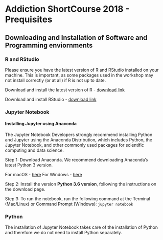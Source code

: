 # Addiction ShortCourse 2018 - Prequisites

## Downloading and Installation of Software and Programming enviornments

### R and RStudio
Please ensure you have the latest version of R and RStudio installed on your machine. This is important, as some packages used in the workshop may not install correctly (or at all) if R is not up to date.

Download and install the latest version of R - [download link](http://cran.stat.ucla.edu/)

Download and install RStudio - [download link](https://www.rstudio.com/products/rstudio/download/#download)

### Jupyter Notebook

#### Installing Jupyter using Anaconda
The Jupyter Notebook Developers strongly recommend installing Python and Jupyter using the Anaconda Distribution, which includes Python, the Jupyter Notebook, and other commonly used packages for scientific computing and data science.

Step 1: Download Anaconda. We recommend downloading Anaconda’s latest Python 3 version.

  For macOS - [here](https://www.anaconda.com/download/#macos)
  For Windows - [here](https://www.anaconda.com/download/#windows)

Step 2: Install the version **Python 3.6 version**, following the instructions on the download page.

Step 3: To run the notebook, run the following command at the Terminal (Mac/Linux) or Command Prompt (Windows):
`jupyter notebook`

### Python
The installation of Jupyter Notebook takes care of the installation of Python and therefore we do not need to install Python separately.





